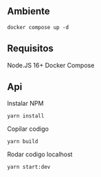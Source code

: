 ##  Ambiente

```
docker compose up -d 
```
## Requisitos 

Node.JS 16+ 
Docker Compose

## Api 

Instalar NPM

```
yarn install
```

Copilar codigo

```
yarn build
```

Rodar codigo localhost 

```
yarn start:dev
```






